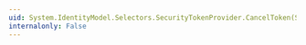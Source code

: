 ```yaml
---
uid: System.IdentityModel.Selectors.SecurityTokenProvider.CancelToken(System.TimeSpan,System.IdentityModel.Tokens.SecurityToken)
internalonly: False
---
```

